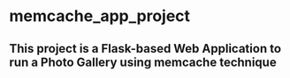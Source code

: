 # memcache_app_project
## This project is a Flask-based Web Application to run a Photo Gallery using memcache technique
